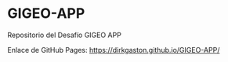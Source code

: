# GIGEO-APP
Repositorio del Desafío GIGEO APP

Enlace de GitHub Pages: https://dirkgaston.github.io/GIGEO-APP/
